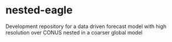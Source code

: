 # nested-eagle
Development repository for a data driven forecast model with high resolution over CONUS nested in a coarser global model 

